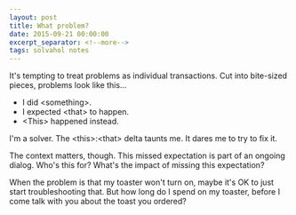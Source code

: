 ```yaml
---
layout: post
title: What problem?
date: 2015-09-21 00:00:00
excerpt_separator: <!--more-->
tags: solvahol notes
---
```


It's tempting to treat problems as individual transactions. Cut into bite-sized pieces, problems look like this...
<!--more-->

* I did &lt;something&gt;.
* I expected &lt;that&gt; to happen.
* &lt;This&gt; happened instead.

I'm a solver. The &lt;this&gt;:&lt;that&gt; delta taunts me. It dares me to try to fix it.

The context matters, though. This missed expectation is part of an ongoing dialog. Who's this for? What's the impact of missing this expectation?

When the problem is that my toaster won't turn on, maybe it's OK to just start troubleshooting that. But how long do I spend on my toaster, before I come talk with you about the toast you ordered?
